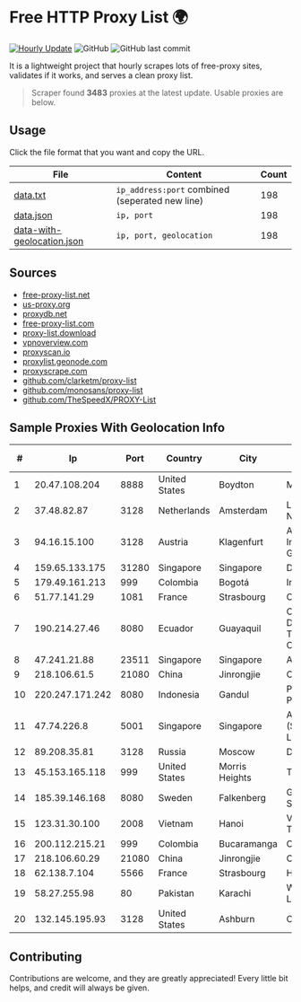 
# Free HTTP Proxy List 🌍

[![Hourly Update](https://github.com/mertguvencli/http-proxy-list/actions/workflows/main.yml/badge.svg?branch=main)](https://github.com/mertguvencli/http-proxy-list/actions/workflows/main.yml)
![GitHub](https://img.shields.io/github/license/mertguvencli/http-proxy-list)
![GitHub last commit](https://img.shields.io/github/last-commit/mertguvencli/http-proxy-list)

It is a lightweight project that hourly scrapes lots of free-proxy sites, validates if it works, and serves a clean proxy list.


> Scraper found **3483** proxies at the latest update. Usable proxies are below.

## Usage

Click the file format that you want and copy the URL.


|File|Content|Count|
|----|-------|-----|
|[data.txt](https://raw.githubusercontent.com/mertguvencli/http-proxy-list/main/proxy-list/data.txt)|`ip_address:port` combined (seperated new line)|198|
|[data.json](https://raw.githubusercontent.com/mertguvencli/http-proxy-list/main/proxy-list/data.json)|`ip, port`|198|
|[data-with-geolocation.json](https://raw.githubusercontent.com/mertguvencli/http-proxy-list/main/proxy-list/data-with-geolocation.json)|`ip, port, geolocation`|198|

## Sources

* [free-proxy-list.net](https://free-proxy-list.net)
* [us-proxy.org](https://www.us-proxy.org)
* [proxydb.net](http://proxydb.net)
* [free-proxy-list.com](https://free-proxy-list.com/?page=&port=&type%5B%5D=http&type%5B%5D=https&up_time=0&search=Search)
* [proxy-list.download](https://www.proxy-list.download/HTTP)
* [vpnoverview.com](https://vpnoverview.com/privacy/anonymous-browsing/free-proxy-servers)
* [proxyscan.io](https://www.proxyscan.io)
* [proxylist.geonode.com](https://proxylist.geonode.com/api/proxy-list?limit=300&page=1&sort_by=lastChecked&sort_type=desc&protocols=http,https)
* [proxyscrape.com](https://api.proxyscrape.com/v2/?request=displayproxies&protocol=http&timeout=10000&country=all&ssl=all&anonymity=all)
* [github.com/clarketm/proxy-list](https://raw.githubusercontent.com/clarketm/proxy-list/master/proxy-list-raw.txt)
* [github.com/monosans/proxy-list](https://raw.githubusercontent.com/monosans/proxy-list/main/proxies/http.txt)
* [github.com/TheSpeedX/PROXY-List](https://raw.githubusercontent.com/TheSpeedX/PROXY-List/master/http.txt)


## Sample Proxies With Geolocation Info

|#|Ip|Port|Country|City|Internet Service Provider|
|-|--|----|-------|----|-------------------------|
|1|20.47.108.204|8888|United States|Boydton|Microsoft Corporation|
|2|37.48.82.87|3128|Netherlands|Amsterdam|LeaseWeb Netherlands B.V.|
|3|94.16.15.100|3128|Austria|Klagenfurt|ANEXIA Internetdienstleistungs GmbH|
|4|159.65.133.175|31280|Singapore|Singapore|DigitalOcean, LLC|
|5|179.49.161.213|999|Colombia|Bogotá|Integra Multisolutions|
|6|51.77.141.29|1081|France|Strasbourg|OVH SAS|
|7|190.214.27.46|8080|Ecuador|Guayaquil|Corporacion Nacional De Telecomunicaciones - CNT EP|
|8|47.241.21.88|23511|Singapore|Singapore|Alibaba.com LLC|
|9|218.106.61.5|21080|China|Jinrongjie|China Unicom CncNet|
|10|220.247.171.242|8080|Indonesia|Gandul|PT Indonesia Comnets Plus|
|11|47.74.226.8|5001|Singapore|Singapore|Alibaba Cloud (Singapore) Private Limited|
|12|89.208.35.81|3128|Russia|Moscow|DINET-HOSTING|
|13|45.153.165.118|999|United States|Morris Heights|Telery Networks|
|14|185.39.146.168|8080|Sweden|Falkenberg|GleSYS Internet Services AB|
|15|123.31.30.100|2008|Vietnam|Hanoi|VietNam Post and Telecom Corporation|
|16|200.112.215.21|999|Colombia|Bucaramanga|Consulnetwork Ltda|
|17|218.106.60.29|21080|China|Jinrongjie|China Unicom CncNet|
|18|62.138.7.104|5566|France|Strasbourg|Host Europe Group|
|19|58.27.255.98|80|Pakistan|Karachi|Wateen Telecom Limited|
|20|132.145.195.93|3128|United States|Ashburn|Oracle Corporation|



## Contributing

Contributions are welcome, and they are greatly appreciated! Every
little bit helps, and credit will always be given.

